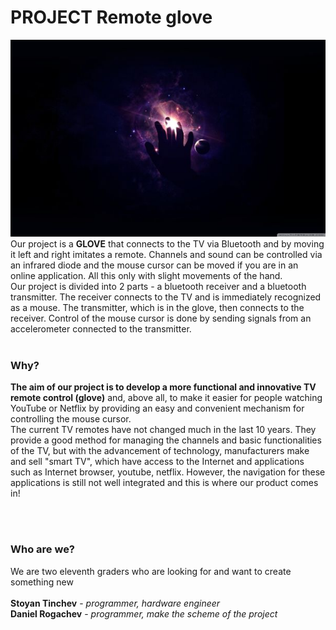 # PROJECT Remote glove
![img_1.png](img_1.png) \
Our project is a **GLOVE** that connects to the TV via Bluetooth and by moving it left and right imitates a remote. Channels and sound can be controlled via an infrared diode and the mouse cursor can be moved if you are in an online application. All this only with slight movements of the hand. \
Our project is divided into 2 parts - a bluetooth receiver and a bluetooth transmitter. The receiver connects to the TV and is immediately recognized as a mouse. The transmitter, which is in the glove, then connects to the receiver. Control of the mouse cursor is done by sending signals from an accelerometer connected to the transmitter. \
<br>
### Why?
**The aim of our project is to develop a more functional and innovative TV remote control (glove)** and, above all, to make it easier for people watching YouTube or Netflix by providing an easy and convenient mechanism for controlling the mouse cursor. \
The current TV remotes have not changed much in the last 10 years. They provide a good method for managing the channels and basic functionalities of the TV, but with the advancement of technology, manufacturers make and sell "smart TV", which have access to the Internet and applications such as Internet browser, youtube, netflix. However, the navigation for these applications is still not well integrated and this is where our product comes in!

<br><br>
### Who are we?

We are two eleventh graders who are looking for and want to create something new \
<br>**Stoyan Tinchev** - *programmer, hardware engineer* \
**Daniel Rogachev** - *programmer, make the scheme of the project*